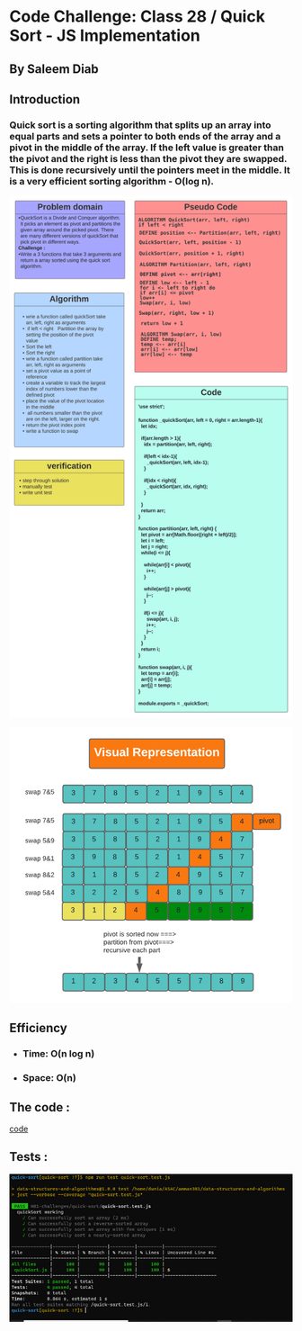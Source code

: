 # Code Challenge: Class 28 / Quick Sort - JS Implementation

## By Saleem Diab


## Introduction


### Quick sort is a sorting algorithm that splits up an array into equal parts and sets a pointer to both ends of the array and a pivot in the middle of the array. If the left value is greater than the pivot and the right is less than the pivot they are swapped. This is done recursively until the pointers meet in the middle. It is a very efficient sorting algorithm - O(log n).


![img](./images/code28.png)





![img](./images/visual28.png)


## Efficiency

* ### Time: O(n log n)

* ### Space: O(n)


## The code :


[code](./quickSort.js)


## Tests :



![img](./images/test28.png)
